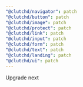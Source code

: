 ```yaml
---
"@clutchd/navigator": patch
"@clutchd/button": patch
"@clutchd/image": patch
"@clutchd/protect": patch
"@clutchd/link": patch
"@clutchd/input": patch
"@clutchd/form": patch
"@clutchd/text": patch
"@clutchd/landing": patch
"@clutchd/ui": patch
---
```


Upgrade next
